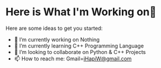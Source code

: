 # Here is What I'm Working on👋

Here are some ideas to get you started:

- 🔭 I’m currently working on Nothing
- 🌱 I’m currently learning C++ Programming Language
- 👯 I’m looking to collaborate on Python & C++ Projects
- 📫 How to reach me: Gmail=iHapiW@gmail.com

